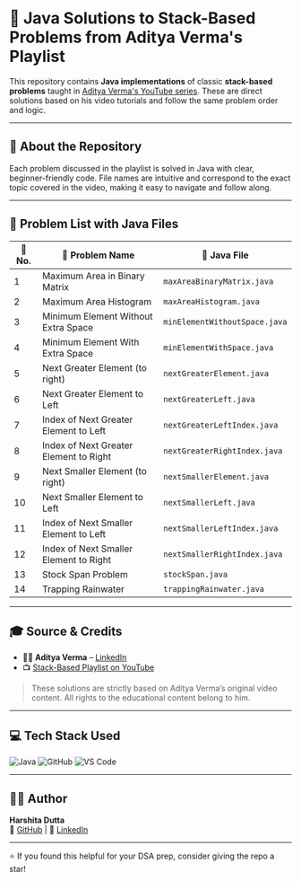 # 🧱 Java Solutions to Stack-Based Problems from Aditya Verma's Playlist

This repository contains **Java implementations** of classic **stack-based problems** taught in [Aditya Verma's YouTube series](https://youtube.com/playlist?list=PL_z_8CaSLPWdeOezg68SKkeLN4-T_jNHd&si=M40QMsPUdOG6-To5). These are direct solutions based on his video tutorials and follow the same problem order and logic.

---

## 📘 About the Repository

Each problem discussed in the playlist is solved in Java with clear, beginner-friendly code. File names are intuitive and correspond to the exact topic covered in the video, making it easy to navigate and follow along.

---

## 🧩 Problem List with Java Files

| 🔢 No. | 🧠 Problem Name | 📄 Java File |
|-------|------------------|--------------|
| 1 | Maximum Area in Binary Matrix | `maxAreaBinaryMatrix.java` |
| 2 | Maximum Area Histogram | `maxAreaHistogram.java` |
| 3 | Minimum Element Without Extra Space | `minElementWithoutSpace.java` |
| 4 | Minimum Element With Extra Space | `minElementWithSpace.java` |
| 5 | Next Greater Element (to right) | `nextGreaterElement.java` |
| 6 | Next Greater Element to Left | `nextGreaterLeft.java` |
| 7 | Index of Next Greater Element to Left | `nextGreaterLeftIndex.java` |
| 8 | Index of Next Greater Element to Right | `nextGreaterRightIndex.java` |
| 9 | Next Smaller Element (to right) | `nextSmallerElement.java` |
| 10 | Next Smaller Element to Left | `nextSmallerLeft.java` |
| 11 | Index of Next Smaller Element to Left | `nextSmallerLeftIndex.java` |
| 12 | Index of Next Smaller Element to Right | `nextSmallerRightIndex.java` |
| 13 | Stock Span Problem | `stockSpan.java` |
| 14 | Trapping Rainwater | `trappingRainwater.java` |

---

## 🎓 Source & Credits

- 👨‍🏫 **Aditya Verma** – [LinkedIn](https://www.linkedin.com/in/adityaverma1999/)
- 📺 [Stack-Based Playlist on YouTube](https://youtube.com/playlist?list=PL_z_8CaSLPWdeOezg68SKkeLN4-T_jNHd&si=M40QMsPUdOG6-To5)

> These solutions are strictly based on Aditya Verma’s original video content. All rights to the educational content belong to him.

---

## 💻 Tech Stack Used

![Java](https://img.shields.io/badge/Java-ED8B00?style=for-the-badge&logo=java&logoColor=white)
![GitHub](https://img.shields.io/badge/GitHub-121013?style=for-the-badge&logo=github&logoColor=white)
![VS Code](https://img.shields.io/badge/VS%20Code-007ACC?style=for-the-badge&logo=visual-studio-code&logoColor=white)

---

## 👩‍💻 Author

**Harshita Dutta**  
🔗 [GitHub](https://github.com/harshita-d12) | 💼 [LinkedIn](https://www.linkedin.com/in/harshitadutta/)

---

⭐ If you found this helpful for your DSA prep, consider giving the repo a star!
